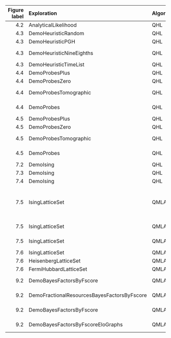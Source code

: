 |   Figure label | Exploration                                 | Algorithm   |   Experiments |   Particles |   Plot level | Plot method                           | Comment                                     | Data folder   |
|---------------:|:--------------------------------------------|:------------|--------------:|------------:|-------------:|:--------------------------------------|:--------------------------------------------|:--------------|
|            4.2 | AnalyticalLikelihood                        | QHL         |           500 |        2000 |            4 | _plot_learning_summary                |                                             | Nov_16/14_28  |
|            4.3 | DemoHeuristicRandom                         | QHL         |          1000 |        3000 |            4 | _plot_heuristic_attributes            | Random                                      | Nov_27/19_47  |
|            4.3 | DemoHeuristicPGH                            | QHL         |          1000 |        3000 |            4 | _plot_heuristic_attributes            | PGH                                         | Nov_27/19_39  |
|            4.3 | DemoHeuristicNineEighths                    | QHL         |          1000 |        3000 |            4 | _plot_heuristic_attributes            | (9/8)^k heuristic                           | Nov_27/19_40  |
|            4.3 | DemoHeuristicTimeList                       | QHL         |          1000 |        3000 |            4 | _plot_heuristic_attributes            | Time list                                   | Nov_27/19_42  |
|            4.4 | DemoProbesPlus                              | QHL         |          1000 |        3000 |            4 | _plot_heuristic_attributes            | |+> probe                                   | Nov_27/14_43  |
|            4.4 | DemoProbesZero                              | QHL         |          1000 |        3000 |            4 | _plot_heuristic_attributes            | |0> probe                                   | Nov_27/14_45  |
|            4.4 | DemoProbesTomographic                       | QHL         |          1000 |        3000 |            4 | _plot_heuristic_attributes            | tomographic probes                          | Nov_27/14_46  |
|            4.4 | DemoProbes                                  | QHL         |          1000 |        3000 |            4 | _plot_heuristic_attributes            | random probes                               | Nov_27/14_47  |
|            4.5 | DemoProbesPlus                              | QHL         |          1000 |        3000 |            4 | _plot_heuristic_attributes            | |+> probe                                   | Nov_27/14_43  |
|            4.5 | DemoProbesZero                              | QHL         |          1000 |        3000 |            4 | _plot_heuristic_attributes            | |0> probe                                   | Nov_27/14_45  |
|            4.5 | DemoProbesTomographic                       | QHL         |          1000 |        3000 |            4 | _plot_heuristic_attributes            | tomographic probes                          | Nov_27/14_46  |
|            4.5 | DemoProbes                                  | QHL         |          1000 |        3000 |            4 | _plot_heuristic_attributes            | random probes                               | Nov_27/14_47  |
|            7.2 | DemoIsing                                   | QHL         |           500 |        5000 |            6 | _plot_learning_summary                |                                             | Nov_18/13_56  |
|            7.3 | DemoIsing                                   | QHL         |          1000 |        5000 |            6 | _plot_learning_summary                |                                             | Nov_18/13_56  |
|            7.4 | DemoIsing                                   | QHL         |          1000 |        5000 |            6 | _plot_dynamics                        |                                             | Nov_18/13_56  |
|            7.5 | IsingLatticeSet                             | QMLA        |          1000 |        4000 |            1 | N/A                                   | Overall figure combines default plots below | Nov_19/12_04  |
|            7.5 | IsingLatticeSet                             | QMLA        |          1000 |        4000 |            2 | _plot_dynamics_all_models_on_branches | Subfigures (c),(d)                          | Nov_19/12_04  |
|            7.5 | IsingLatticeSet                             | QMLA        |          1000 |        4000 |            3 | _plot_bayes_factors                   | Subfigure (e)                               | Nov_19/12_04  |
|            7.6 | IsingLatticeSet                             | QMLA        |          1000 |        4000 |            1 | plot_scores                           | Ising                                       | Sep_30/22_40  |
|            7.6 | HeisenbergLatticeSet                        | QMLA        |          1000 |        4000 |            1 | plot_scores                           | Heisenberg                                  | Oct_22/20_45  |
|            7.6 | FermiHubbardLatticeSet                      | QMLA        |          1000 |        4000 |            1 | plot_scores                           | Hubbard                                     | Oct_02/00_09  |
|            9.2 | DemoBayesFactorsByFscore                    | QMLA        |           500 |        2500 |            1 | N/A                                   | Subfigure (a)                               | Dec_09/12_29  |
|            9.2 | DemoFractionalResourcesBayesFactorsByFscore | QMLA        |           500 |        2500 |            1 | N/A                                   | Subfigure (b)                               | Dec_09/12_31  |
|            9.2 | DemoBayesFactorsByFscore                    | QMLA        |          1000 |        5000 |            1 | N/A                                   | Subfigure (c)                               | Dec_09/12_33  |
|            9.2 | DemoBayesFactorsByFscoreEloGraphs           | QMLA        |           500 |        2500 |            1 | N/A                                   | Subfigure (d)                               | Dec_09/12_32  |